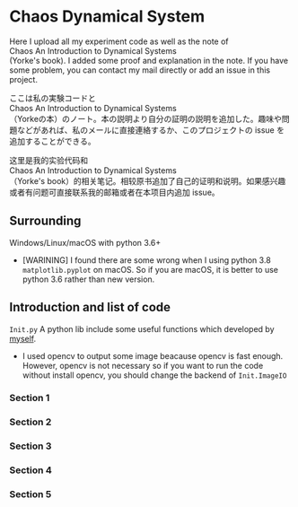 # Chaos Dynamical System

Here I upload all my experiment code as well as the note of <br>Chaos An Introduction to Dynamical Systems</br> (Yorke's book). I added some proof and explanation in the note. If you have some problem, you can contact my mail directly or add an issue in this project.

ここは私の実験コードと<br>Chaos An Introduction to Dynamical Systems</br> （Yorkeの本）のノート。本の説明より自分の証明の説明を追加した。趣味や問題などがあれば、私のメールに直接連絡するか、このプロジェクトの issue を追加することができる。

这里是我的实验代码和<br>Chaos An Introduction to Dynamical Systems</br> （Yorke's book）的相关笔记。相较原书追加了自己的证明和说明。如果感兴趣或者有问题可直接联系我的邮箱或者在本项目内追加 issue。

## Surrounding 

Windows/Linux/macOS with python 3.6+

* [WARINING] I found there are some wrong when I using python 3.8 `matplotlib.pyplot` on macOS. So if you are macOS, it is better to use python 3.6 rather than new version.


## Introduction and list of code

`Init.py` A python lib include some useful functions which developed by <a href="https://github.com/GeorgeKAHChen/SampleFiles">myself</a>. 

* I used opencv to output some image beacause opencv is fast enough. However, opencv is not necessary so if you want to run the code without install opencv, you should change the backend of `Init.ImageIO` 

### Section 1


### Section 2


### Section 3


### Section 4


### Section 5
